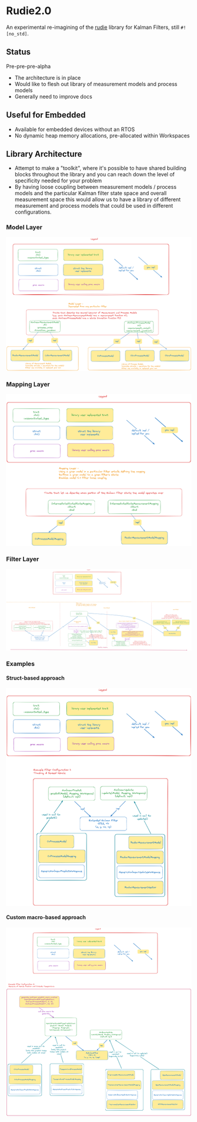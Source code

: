 # Rudie2.0

An experimental re-imagining of the [rudie](https://github.com/PLeVasseur/rudie)
library for Kalman Filters, still `#![no_std]`.

## Status

Pre-pre-pre-alpha

* The architecture is in place
* Would like to flesh out library of measurement models and
  process models
* Generally need to improve docs

 ## Useful for Embedded
* Available for embedded devices without an RTOS
* No dynamic heap memory allocations, pre-allocated within Workspaces

## Library Architecture

* Attempt to make a "toolkit", where it's possible to have shared building
  blocks throughout the library and you can reach down the level of
  specificity needed for your problem
* By having loose coupling between measurement models / process models and
  the particular Kalman filter state space and overall measurement space
  this would allow us to have a library of different measurement and
  process models that could be used in different configurations.


### Model Layer

![Model_Layer](diagrams/model_layer.png)

### Mapping Layer

![Mapping_Layer](diagrams/mapping_layer.png)

### Filter Layer

![Filter_Layer](diagrams/filter_layer.png)

### Examples

####  Struct-based approach

![Struct_Based_Approach](diagrams/example_1.png)

#### Custom macro-based approach

![Custom_Macro_Based_Approach](diagrams/example_2.png)

